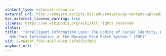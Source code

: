 ```yaml
---
content_type: external-resource
external_url: http://emeyers.scripts.mit.edu/emeyers/wp-content/uploads/2015/05/Meyers_JNeurosci_2015.pdf
has_external_license_warning: true
license: https://en.wikipedia.org/wiki/All_rights_reserved
status: ''
title: '"Intelligent Information Loss: The Coding of Facial Identity, Head Pose, and
  Non-Face Information in the Macaque Face Patch System." (PDF)'
uid: 22464b3f-f392-42e7-8bc0-caf45331f863
wayback_url: ''
---
```

